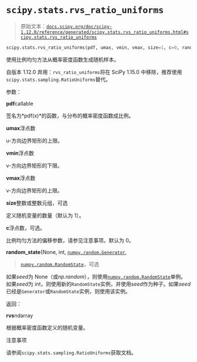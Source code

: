 # `scipy.stats.rvs_ratio_uniforms`

> 原始文本：[`docs.scipy.org/doc/scipy-1.12.0/reference/generated/scipy.stats.rvs_ratio_uniforms.html#scipy.stats.rvs_ratio_uniforms`](https://docs.scipy.org/doc/scipy-1.12.0/reference/generated/scipy.stats.rvs_ratio_uniforms.html#scipy.stats.rvs_ratio_uniforms)

```py
scipy.stats.rvs_ratio_uniforms(pdf, umax, vmin, vmax, size=1, c=0, random_state=None)
```

使用比例均匀方法从概率密度函数生成随机样本。

自版本 1.12.0 弃用：`rvs_ratio_uniforms`将在 SciPy 1.15.0 中移除，推荐使用`scipy.stats.sampling.RatioUniforms`替代。

参数：

**pdf**callable

签名为*pdf(x)*的函数，与分布的概率密度函数成比例。

**umax**浮点数

u-方向边界矩形的上限。

**vmin**浮点数

v-方向边界矩形的下限。

**vmax**浮点数

v-方向边界矩形的上限。

**size**整数或整数元组，可选

定义随机变量的数量（默认为 1）。

**c**浮点数，可选。

比例均匀方法的偏移参数，请参见注意事项。默认为 0。

**random_state**{None, int, [`numpy.random.Generator`](https://numpy.org/devdocs/reference/random/generator.html#numpy.random.Generator "(在 NumPy v2.0.dev0 中)"),

> [`numpy.random.RandomState`](https://numpy.org/devdocs/reference/random/legacy.html#numpy.random.RandomState "(在 NumPy v2.0.dev0 中)")，可选

如果*seed*为 None（或*np.random*），则使用[`numpy.random.RandomState`](https://numpy.org/devdocs/reference/random/legacy.html#numpy.random.RandomState "(在 NumPy v2.0.dev0 中)")单例。如果*seed*为 int，则使用新的`RandomState`实例，并使用*seed*作为种子。如果*seed*已经是`Generator`或`RandomState`实例，则使用该实例。

返回：

**rvs**ndarray

根据概率密度函数定义的随机变量。

注意事项

请参阅`scipy.stats.sampling.RatioUniforms`获取文档。
